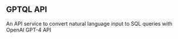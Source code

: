 ## GPTQL API

An API service to convert natural language input to SQL queries with OpenAI GPT-4 API
